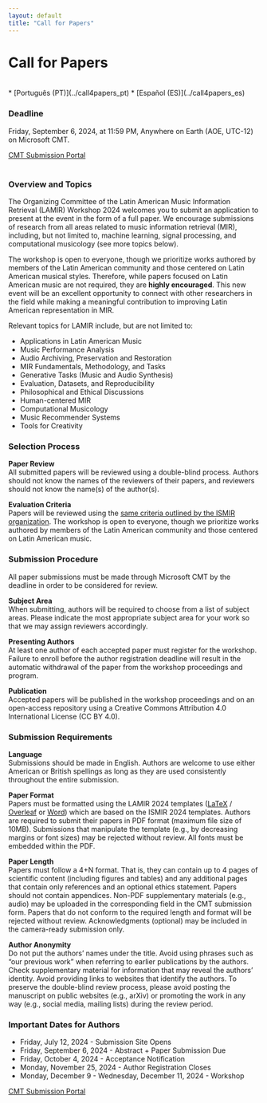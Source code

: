 ```yaml
---
layout: default
title: "Call for Papers"
---
```


# Call for Papers

<br>
* [Português (PT)](../call4papers_pt)
* [Español (ES)](../call4papers_es)
<br>

### Deadline
Friday, September 6, 2024, at 11:59 PM, Anywhere on Earth (AOE, UTC-12) on
Microsoft CMT.

<div class="row justify-content-center">
  <a class="submission-btn" href="https://cmt3.research.microsoft.com/LAMIR2024">CMT Submission Portal</a>
</div>
<br>

### Overview and Topics
The Organizing Committee of the Latin American Music Information Retrieval
(LAMIR) Workshop 2024 welcomes you to submit an application to present at the
event in the form of a full paper. We encourage submissions of research from all
areas related to music information retrieval (MIR), including, but not limited
to, machine learning, signal processing, and computational musicology (see more
topics below).

The workshop is open to everyone, though we prioritize works authored by members
of the Latin American community and those centered on Latin American musical
styles. Therefore, while papers focused on Latin American music are not
required, they are **highly encouraged**. This new event will be an excellent
opportunity to connect with other researchers in the field while making a
meaningful contribution to improving Latin American representation in MIR.

Relevant topics for LAMIR include, but are not limited to:
* Applications in Latin American Music
* Music Performance Analysis
* Audio Archiving, Preservation and Restoration
* MIR Fundamentals, Methodology, and Tasks
* Generative Tasks (Music and Audio Synthesis)
* Evaluation, Datasets, and Reproducibility
* Philosophical and Ethical Discussions
* Human-centered MIR
* Computational Musicology
* Music Recommender Systems
* Tools for Creativity

### Selection Process

**Paper Review**
<br>All submitted papers will be reviewed using a double-blind process. Authors
should not know the names of the reviewers of their papers, and reviewers should
not know the name(s) of the author(s).

**Evaluation Criteria**
<br>Papers will be reviewed using the [same criteria outlined by the ISMIR
organization](https://ismir.net/reviewer-guidelines/).
The workshop is open to everyone, though we prioritize works
authored by members of the Latin American community and those centered on Latin
American music.

### Submission Procedure

All paper submissions must be made through Microsoft CMT by the deadline in
order to be considered for review.

**Subject Area**
<br>When submitting, authors will be required to choose from a list of subject
areas. Please indicate the most appropriate subject area for your work so that
we may assign reviewers accordingly.

**Presenting Authors**
<br>At least one author of each accepted paper must register for the workshop.
Failure to enroll before the author registration deadline will result in the
automatic withdrawal of the paper from the workshop proceedings and program.

**Publication**
<br>Accepted papers will be published in the workshop proceedings and on an
open-access repository using a Creative Commons Attribution 4.0 International
License (CC BY 4.0).

### Submission Requirements

**Language**
<br>Submissions should be made in English. Authors are welcome to use either
American or British spellings as long as they are used consistently throughout
the entire submission.

**Paper Format**
<br>Papers must be formatted using the LAMIR 2024 templates
([LaTeX](https://github.com/lamir-workshop/paper_templates/blob/master/2024/latex) / [Overleaf](https://www.overleaf.com/latex/templates/paper-template-for-lamir-2024/fbvfwxymhhpb) or
[Word](https://github.com/lamir-workshop/paper_templates/tree/master/2024/word)) which are based on the ISMIR 2024 templates. Authors are required to submit their papers in PDF format (maximum file size of 10MB). Submissions
that manipulate the template (e.g., by decreasing margins or font sizes) may be
rejected without review. All fonts must be embedded within the PDF.

**Paper Length**
<br>Papers must follow a 4+N format. That is, they can contain up to 4 pages of
scientific content (including figures and tables) and any additional pages that
contain only references and an optional ethics statement. Papers should not
contain appendices. Non-PDF supplementary materials (e.g., audio) may be
uploaded in the corresponding field in the CMT submission form. Papers that do
not conform to the required length and format will be rejected without review.
Acknowledgments (optional) may be included in the camera-ready submission only.

**Author Anonymity**
<br>Do not put the authors’ names under the title. Avoid using phrases such as “our
previous work” when referring to earlier publications by the authors. Check
supplementary material for information that may reveal the authors’ identity.
Avoid providing links to websites that identify the authors. To preserve the
double-blind review process, please avoid posting the manuscript on public
websites (e.g., arXiv) or promoting the work in any way (e.g., social media,
mailing lists) during the review period.

### Important Dates for Authors

* Friday, July 12, 2024 - Submission Site Opens
* Friday, September 6, 2024 - Abstract + Paper Submission Due
* Friday, October 4, 2024 - Acceptance Notification
* Monday, November 25, 2024 - Author Registration Closes
* Monday, December 9 - Wednesday, December 11, 2024 - Workshop

<div class="row justify-content-center">
  <a class="submission-btn" href="https://cmt3.research.microsoft.com/LAMIR2024">CMT Submission Portal</a>
</div>

<br>
